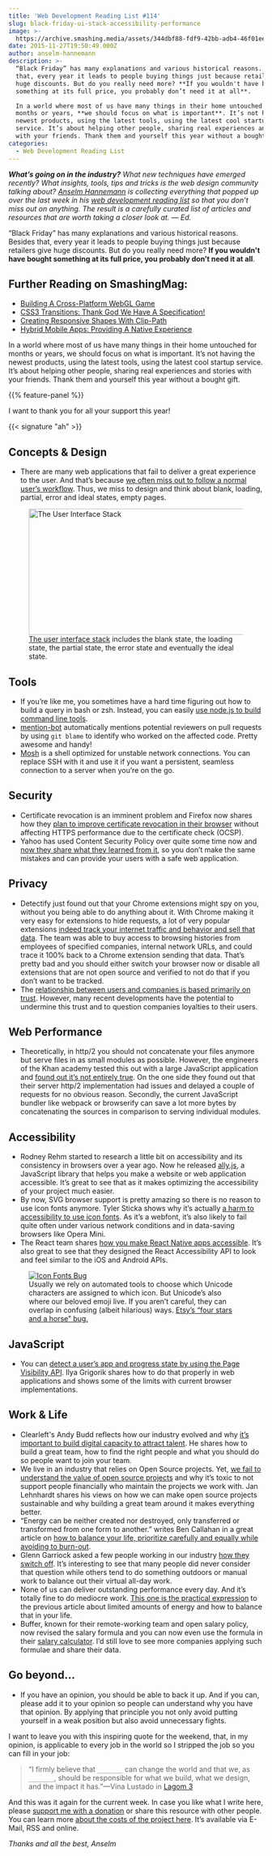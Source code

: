 ```yaml
---
title: 'Web Development Reading List #114'
slug: black-friday-ui-stack-accessibility-performance
image: >-
  https://archive.smashing.media/assets/344dbf88-fdf9-42bb-adb4-46f01eedd629/0848ae95-9de5-46b9-bdd6-1d6956d8e0cb/the-ui-stack-opt1.png
date: 2015-11-27T19:50:49.000Z
author: anselm-hannemann
description: >-
  “Black Friday” has many explanations and various historical reasons. Besides
  that, every year it leads to people buying things just because retailers give
  huge discounts. But do you really need more? **If you wouldn't have bought
  something at its full price, you probably don’t need it at all**.

  In a world where most of us have many things in their home untouched for
  months or years, **we should focus on what is important**. It’s not having the
  newest products, using the latest tools, using the latest cool startup
  service. It’s about helping other people, sharing real experiences and stories
  with your friends. Thank them and yourself this year without a bought gift.
categories:
  - Web Development Reading List
---
```

<em><strong>What’s going on in the industry?</strong> What new techniques have emerged recently? What insights, tools, tips and tricks is the web design community talking about? <a href="/author/anselm-hannemann/?rel=author">Anselm Hannemann</a> is collecting everything that popped up over the last week in his <a href="https://wdrl.info/">web development reading list</a> so that you don’t miss out on anything. The result is a carefully curated list of articles and resources that are worth taking a closer look at. — Ed.</em>

“Black Friday” has many explanations and various historical reasons. Besides that, every year it leads to people buying things just because retailers give huge discounts. But do you really need more? <strong>If you wouldn't have bought something at its full price, you probably don’t need it at all</strong>.</p>

## <span class="rh">Further Reading</span> on SmashingMag:

*   [<span class="headline">Building A Cross-Platform WebGL Game</span>](https://www.smashingmagazine.com/2016/07/babylon-js-building-sponza-a-cross-platform-webgl-game/)
*   [CSS3 Transitions: Thank God We Have A Specification!](https://www.smashingmagazine.com/2013/04/css3-transitions-thank-god-specification/)
*   [Creating Responsive Shapes With Clip-Path](https://www.smashingmagazine.com/2015/05/creating-responsive-shapes-with-clip-path/)
*   [Hybrid Mobile Apps: Providing A Native Experience](https://www.smashingmagazine.com/2014/10/providing-a-native-experience-with-web-technologies/)

In a world where most of us have many things in their home untouched for months or years, we should focus on what is important. It’s not having the newest products, using the latest tools, using the latest cool startup service. It’s about helping other people, sharing real experiences and stories with your friends. Thank them and yourself this year without a bought gift.

{{% feature-panel %}}

I want to thank you for all your support this year!

{{< signature "ah" >}}

## Concepts & Design

*   There are many web applications that fail to deliver a great experience to the user. And that’s because [we often miss out to follow a normal user’s workflow](https://scotthurff.com/posts/why-your-user-interface-is-awkward-youre-ignoring-the-ui-stack). Thus, we miss to design and think about blank, loading, partial, error and ideal states, empty pages.

<figure><a href="https://scotthurff.com/posts/why-your-user-interface-is-awkward-youre-ignoring-the-ui-stack"><img loading="lazy" decoding="async" src="https://archive.smashing.media/assets/344dbf88-fdf9-42bb-adb4-46f01eedd629/0848ae95-9de5-46b9-bdd6-1d6956d8e0cb/the-ui-stack-opt1.png" alt="The User Interface Stack" width="500" height="249" /></a><figcaption><a href="https://scotthurff.com/posts/why-your-user-interface-is-awkward-youre-ignoring-the-ui-stack">The user interface stack</a> includes the blank state, the loading state, the partial state, the error state and eventually the ideal state.</figcaption></figure>

## Tools

*   If you’re like me, you sometimes have a hard time figuring out how to build a query in bash or zsh. Instead, you can easily [use node.js to build command line tools](https://developer.atlassian.com/blog/2015/11/scripting-with-node/).
*   [mention-bot](https://github.com/facebook/mention-bot) automatically mentions potential reviewers on pull requests by using `git blame` to identify who worked on the affected code. Pretty awesome and handy!
*   [Mosh](https://mosh.mit.edu/) is a shell optimized for unstable network connections. You can replace SSH with it and use it if you want a persistent, seamless connection to a server when you’re on the go.</p>

## Security

*   Certificate revocation is an imminent problem and Firefox now shares how they [plan to improve certificate revocation in their browser](https://blog.mozilla.org/security/2015/11/23/improving-revocation-ocsp-must-staple-and-short-lived-certificates/) without affecting HTTPS performance due to the certificate check (OCSP).
*   Yahoo has used Content Security Policy over quite some time now and [now they share what they learned from it](https://www.slideshare.net/BinuRamakrishnan/content-security-policy-lessons-learned-at-yahoo-55438493), so you don’t make the same mistakes and can provide your users with a safe web application.</p>

## Privacy

*   Detectify just found out that your Chrome extensions might spy on you, without you being able to do anything about it. With Chrome making it very easy for extensions to hide requests, a lot of very popular extensions [indeed track your internet traffic and behavior and sell that data](https://labs.detectify.com/post/133528218381/chrome-extensions-aka-total-absence-of-privacy). The team was able to buy access to browsing histories from employees of specified companies, internal network URLs, and could trace it 100% back to a Chrome extension sending that data. That’s pretty bad and you should either switch your browser now or disable all extensions that are not open source and verified to not do that if you don’t want to be tracked.
*   The [relationship between users and companies is based primarily on trust](https://www.privacyinternational.org/node/679). However, many recent developments have the potential to undermine this trust and to question companies loyalties to their users.</p>

## Web Performance

*   Theoretically, in http/2 you should not concatenate your files anymore but serve files in as small modules as possible. However, the engineers of the Khan academy tested this out with a large JavaScript application and [found out it’s not entirely true](https://engineering.khanacademy.org/posts/js-packaging-http2.htm). On the one side they found out that their server http/2 implementation had issues and delayed a couple of requests for no obvious reason. Secondly, the current JavaScript bundler like webpack or browserify can save a lot more bytes by concatenating the sources in comparison to serving individual modules.

## Accessibility

*   Rodney Rehm started to research a little bit on accessibility and its consistency in browsers over a year ago. Now he released [ally.js](https://allyjs.io/), a JavaScript library that helps you make a website or web application accessible. It’s great to see that as it makes optimizing the accessibility of your project much easier.
*   By now, SVG browser support is pretty amazing so there is no reason to use icon fonts anymore. Tyler Sticka shows why it’s actually [a harm to accessibility to use icon fonts](https://blog.cloudfour.com/seriously-dont-use-icon-fonts/). As it’s a webfont, it’s also likely to fail quite often under various network conditions and in data-saving browsers like Opera Mini.
*   The React team shares [how you make React Native apps accessible](https://code.facebook.com/posts/435862739941212/making-react-apps-accessible/). It’s also great to see that they designed the React Accessibility API to look and feel similar to the iOS and Android APIs.

<figure><a href="https://www.etsy.com/teams/7720/bugs/discuss/14559563/"><img loading="lazy" decoding="async" src="https://archive.smashing.media/assets/344dbf88-fdf9-42bb-adb4-46f01eedd629/d14e79c9-a7e0-49cd-8216-9b654d62a685/icon-fonts-opt.png" alt="Icon Fonts Bug" /></a><figcaption>Usually we rely on automated tools to choose which Unicode characters are assigned to which icon. But Unicode’s also where our beloved emoji live. If you aren’t careful, they can overlap in confusing (albeit hilarious) ways. <a href="https://www.etsy.com/teams/7720/bugs/discuss/14559563/">Etsy’s “four stars and a horse” bug.</a></figcaption></figure>

## JavaScript

*   You can [detect a user’s app and progress state by using the Page Visibility API](https://www.igvita.com/2015/11/20/dont-lose-user-and-app-state-use-page-visibility/). Ilya Grigorik shares how to do that properly in web applications and shows some of the limits with current browser implementations.</p>

## Work & Life

*   Clearleft's Andy Budd reflects how our industry evolved and why [it’s important to build digital capacity to attract talent](https://www.smashingmagazine.com/2015/11/building-digital-capacity-attracting-talent/). He shares how to build a great team, how to find the right people and what you should do so people want to join your team.
*   We live in an industry that relies on Open Source projects. Yet, [we fail to understand the value of open source projects](https://writing.jan.io/2015/11/20/sustainable-open-source.html) and why it’s toxic to not support people financially who maintain the projects we work with. Jan Lehnhardt shares his views on how we can make open source projects sustainable and why building a great team around it makes everything better.
*   “Energy can be neither created nor destroyed, only transferred or transformed from one form to another.” writes Ben Callahan in a great article on [how to balance your life, prioritize carefully and equally while avoiding to burn-out](https://the-pastry-box-project.net/ben-callahan/2015-November-22).
*   Glenn Garriock asked a few people working in our industry [how they switch off](https://beyondtellerrand.com/blog/how-do-you-switch-off). It’s interesting to see that many people did never consider that question while others tend to do something outdoors or manual work to balance out their virtual all-day work.
*   None of us can deliver outstanding performance every day. And it’s totally fine to do mediocre work. [This one is the practical expression](https://the-pastry-box-project.net/kate-kiefer-lee/2015-november-23) to the previous article about limited amounts of energy and how to balance that in your life.
*   Buffer, known for their remote-working team and open salary policy, now revised the salary formula and you can now even use the formula in their [salary calculator](https://open.buffer.com/transparent-salaries/). I’d still love to see more companies applying such formulae and share their data.</p>

## Go beyond…

*   If you have an opinion, you should be able to back it up. And if you can, please add it to your opinion so people can understand why you have that opinion. By applying that principle you not only avoid putting yourself in a weak position but also avoid unnecessary fights.

I want to leave you with this inspiring quote for the weekend, that, in my opinion, is applicable to every job in the world so I stripped the job so you can fill in your job:
<blockquote>“I firmly believe that <code>_______</code> can change the world and that we, as <code>_______</code>, should be responsible for what we build, what we design, and the impact it has.”—Vina Lustado in <a href="https://readlagom.com/issues/lagom-3">Lagom 3</a></blockquote>

And this was it again for the current week. In case you like what I write here, please <a href="https://wdrl.info/donate">support me with a donation</a> or share this resource with other people. You can learn more <a href="https://wdrl.info/costs/">about the costs of the project here</a>. It’s available via E-Mail, RSS and online.

<em>Thanks and all the best,
Anselm</em>

&nbsp;

